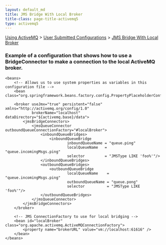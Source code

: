 ```yaml
---
layout: default_md
title: JMS Bridge With Local Broker 
title-class: page-title-activemq5
type: activemq5
---
```


[Using ActiveMQ](using-activemq) > [User Submitted Configurations](user-submitted-configurations) > [JMS Bridge With Local Broker](jms-bridge-with-local-broker)


### Example of a configuration that shows how to use a BridgeConnector to make a connection to the local ActiveMQ broker.
```
<beans>
    <!-- Allows us to use system properties as variables in this configuration file -->
    <bean class="org.springframework.beans.factory.config.PropertyPlaceholderConfigurer"/>

    <broker useJmx="true" persistent="false" xmlns="http://activemq.org/config/1.0"
            brokerName="localhost" dataDirectory="${activemq.base}/data">
        <jmsBridgeConnectors>
            <jmsQueueConnector outboundQueueConnectionFactory="#localBroker">
                <inboundQueueBridges>
                    <inboundQueueBridge
                            inboundQueueName = "queue.ping"
                            localQueueName   = "queue.incomingMsgs.ping"
                            selector         = "JMSType LIKE 'foo%'"/>
                </inboundQueueBridges>
                <outboundQueueBridges>
                    <outboundQueueBridge
                            localQueueName    = "queue.incomingMsgs.ping"
                            outboundQueueName = "queue.pong"
                            selector          = "JMSType LIKE 'foo%'"/>
                </outboundQueueBridges>
            </jmsQueueConnector>
        </jmsBridgeConnectors>
    </broker>

    <!-- JMS ConnectionFactory to use for local bridging -->
    <bean id="localBroker" class="org.apache.activemq.ActiveMQConnectionFactory">
        <property name="brokerURL" value="vm://localhost:61616" />
    </bean>
</beans>
```
